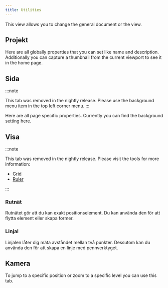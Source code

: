 ```yaml
---
title: Utilities
---
```


This view allows you to change the general document or the view.

## Projekt

Here are all globally properties that you can set like name and description.
Additionally you can capture a thumbnail from the current viewport to see it in the home page.

## Sida

:::note

This tab was removed in the nightly release.
Please use the background menu item in the top left corner menu.
:::

Here are all page specific properties. Currently you can find the background setting here.

## Visa

:::note

This tab was removed in the nightly release.
Please visit the tools for more information:

- [Grid](/docs/v2/tools/grid)
- [Ruler](/docs/v2/tools/ruler)

:::

### Rutnät

Rutnätet gör att du kan exakt positionselement. Du kan använda den för att flytta element eller skapa former.

### Linjal

Linjalen låter dig mäta avståndet mellan två punkter. Dessutom kan du använda den för att skapa en linje med pennverktyget.

## Kamera

To jump to a specific position or zoom to a specific level you can use this tab.
